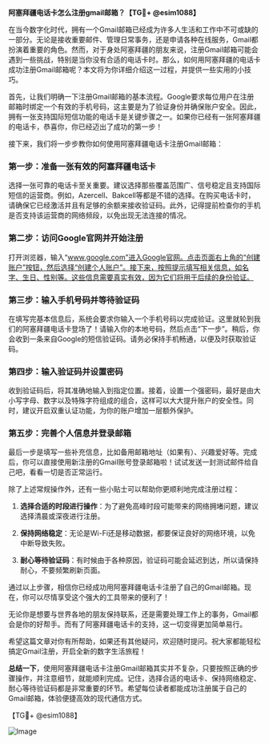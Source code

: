 **阿塞拜疆电话卡怎么注册gmail邮箱？【TG💪+ @esim1088】**

在当今数字化时代，拥有一个Gmail邮箱已经成为许多人生活和工作中不可或缺的一部分。无论是接收重要邮件、管理日常事务，还是申请各种在线服务，Gmail都扮演着重要的角色。然而，对于身处阿塞拜疆的朋友来说，注册Gmail邮箱可能会遇到一些挑战，特别是当你没有合适的电话卡时。那么，如何用阿塞拜疆的电话卡成功注册Gmail邮箱呢？本文将为你详细介绍这一过程，并提供一些实用的小技巧。

首先，让我们明确一下注册Gmail邮箱的基本流程。Google要求每位用户在注册邮箱时绑定一个有效的手机号码，这主要是为了验证身份并确保账户安全。因此，拥有一张支持国际短信功能的电话卡是关键步骤之一。如果你已经有一张阿塞拜疆的电话卡，恭喜你，你已经迈出了成功的第一步！

接下来，我们将一步步教你如何使用阿塞拜疆电话卡注册Gmail邮箱：

### 第一步：准备一张有效的阿塞拜疆电话卡

选择一张可靠的电话卡至关重要。建议选择那些覆盖范围广、信号稳定且支持国际短信的运营商。例如，Azercell、Bakcell等都是不错的选择。在购买电话卡时，请确保它已经激活并且有足够的余额来接收验证码。此外，记得提前检查你的手机是否支持该运营商的网络频段，以免出现无法连接的情况。

### 第二步：访问Google官网并开始注册

打开浏览器，输入“www.google.com”进入Google官网。点击页面右上角的“创建账户”按钮，然后选择“创建个人账户”。接下来，按照提示填写相关信息，如名字、生日、性别等。这些信息需要真实有效，因为它们将用于后续的身份验证。

### 第三步：输入手机号码并等待验证码

在填写完基本信息后，系统会要求你输入一个手机号码以完成验证。这里就轮到我们的阿塞拜疆电话卡登场了！请输入你的本地号码，然后点击“下一步”。稍后，你会收到一条来自Google的短信验证码。请务必保持手机畅通，以便及时获取验证码。

### 第四步：输入验证码并设置密码

收到验证码后，将其准确地输入到指定位置。接着，设置一个强密码，最好是由大小写字母、数字以及特殊字符组成的组合，这样可以大大提升账户的安全性。同时，建议开启双重认证功能，为你的账户增加一层额外保护。

### 第五步：完善个人信息并登录邮箱

最后一步是填写一些补充信息，比如备用邮箱地址（如果有）、兴趣爱好等。完成后，你可以直接使用新注册的Gmail账号登录邮箱啦！试试发送一封测试邮件给自己吧，看看一切是否正常运行。

除了上述常规操作外，还有一些小贴士可以帮助你更顺利地完成注册过程：

1. **选择合适的时段进行操作**：为了避免高峰时段可能带来的网络拥堵问题，建议选择清晨或深夜进行注册。
   
2. **保持网络稳定**：无论是Wi-Fi还是移动数据，都要保证良好的网络环境，以免中断导致失败。

3. **耐心等待验证码**：有时候由于各种原因，验证码可能会延迟到达，所以请保持耐心，不要频繁刷新页面。

通过以上步骤，相信你已经成功用阿塞拜疆电话卡注册了自己的Gmail邮箱。现在，你可以尽情享受这个强大的工具带来的便利了！

无论你是想要与世界各地的朋友保持联系，还是需要处理工作上的事务，Gmail都会是你的好帮手。而有了阿塞拜疆电话卡的支持，这一切变得更加简单易行。

希望这篇文章对你有所帮助，如果还有其他疑问，欢迎随时提问。祝大家都能轻松搞定Gmail注册，开启全新的数字生活旅程！

**总结一下**，使用阿塞拜疆电话卡注册Gmail邮箱其实并不复杂，只要按照正确的步骤操作，并注意细节，就能顺利完成。记住，选择合适的电话卡、保持网络稳定、耐心等待验证码都是非常重要的环节。希望每位读者都能成功注册属于自己的Gmail邮箱，体验便捷高效的现代通信方式。

【TG💪+ @esim1088】

![Image](https://i.postimg.cc/4NQfJmqS/Snipaste-2025-05-13-00-14-12.png)